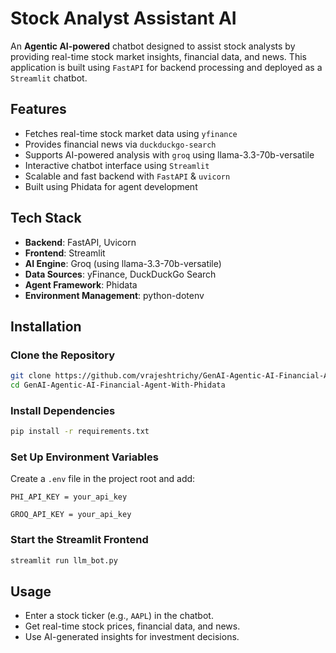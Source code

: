 # Stock Analyst Assistant AI

An **Agentic AI-powered** chatbot designed to assist stock analysts by providing real-time stock market insights, financial data, and news. This application is built using `FastAPI` for backend processing and deployed as a `Streamlit` chatbot.

## Features
- Fetches real-time stock market data using `yfinance`
- Provides financial news via `duckduckgo-search`
- Supports AI-powered analysis with `groq` using llama-3.3-70b-versatile
- Interactive chatbot interface using `Streamlit`
- Scalable and fast backend with `FastAPI` & `uvicorn`
- Built using Phidata for agent development

## Tech Stack
- **Backend**: FastAPI, Uvicorn
- **Frontend**: Streamlit
- **AI Engine**: Groq (using llama-3.3-70b-versatile)
- **Data Sources**: yFinance, DuckDuckGo Search
- **Agent Framework**: Phidata
- **Environment Management**: python-dotenv

## Installation

### Clone the Repository
```bash
git clone https://github.com/vrajeshtrichy/GenAI-Agentic-AI-Financial-Agent-With-Phidata.git
cd GenAI-Agentic-AI-Financial-Agent-With-Phidata
```

### Install Dependencies
```bash
pip install -r requirements.txt
```

### Set Up Environment Variables
Create a `.env` file in the project root and add:
```env
PHI_API_KEY = your_api_key
```
```env
GROQ_API_KEY = your_api_key
```

### Start the Streamlit Frontend
```bash
streamlit run llm_bot.py
```

## Usage
- Enter a stock ticker (e.g., `AAPL`) in the chatbot.
- Get real-time stock prices, financial data, and news.
- Use AI-generated insights for investment decisions.

